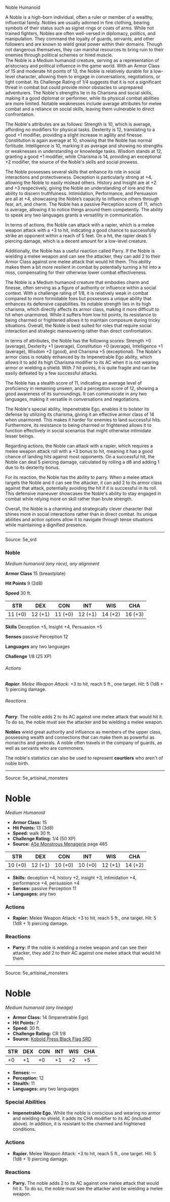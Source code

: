 <MonsterName/>Noble</MonsterName>
<CreatureType/>Humanoid</CreatureType>

<summary>A Noble is a high-born individual, often a ruler or member of a wealthy, influential family. Nobles are usually adorned in fine clothing, bearing symbols of their status such as signet rings or coats of arms. While not trained fighters, Nobles are often well-versed in diplomacy, politics, and manipulation. They command the loyalty of guards, servants, and other followers and are known to wield great power within their domains. Though not dangerous themselves, they can marshal resources to bring ruin to their enemies through political schemes or hired muscle.</summary>

<summary>The Noble is a Medium humanoid creature, serving as a representation of aristocracy and political influence in the game world. With an Armor Class of 15 and moderate hit points of 13, the Noble is relatively durable for a low-level character, allowing them to engage in conversations, negotiations, or light combat. Its Challenge Rating of 1/4 suggests that it is not a significant threat in combat but could provide minor obstacles to unprepared adventurers. The Noble's strengths lie in its Charisma and social skills, making it a good diplomat or performer, while its physical combat abilities are more limited. Notable weaknesses include average attributes for melee combat and a reliance on social skills, leaving them vulnerable to direct confrontation.</summary>

<detail>

The Noble's attributes are as follows: Strength is 10, which is average, affording no modifiers for physical tasks. Dexterity is 12, translating to a good +1 modifier, providing a slight increase in agility and finesse. Constitution is again average at 10, showing that the Noble has normal fortitude. Intelligence is 10, marking it as average and showing no strengths or weaknesses in understanding or knowledge tasks. Wisdom stands at 12, granting a good +1 modifier, while Charisma is 14, providing an exceptional +2 modifier, the source of the Noble's skills and social prowess.

The Noble possesses several skills that enhance its role in social interactions and protectiveness. Deception is particularly strong at +4, allowing the Noble to easily mislead others. History and Insight are at +2 and +3 respectively, giving the Noble an understanding of lore and the ability to discern truthfulness. Intimidation, Performance, and Persuasion are all at +4, showcasing the Noble’s capacity to influence others through fear, art, and charm. The Noble has a passive Perception score of 11, which is average, allowing it to notice things around them competently. The ability to speak any two languages grants a versatility in communication.

In terms of actions, the Noble can attack with a rapier, which is a melee weapon attack with a +3 to hit, indicating a good chance to successfully strike an opponent within a reach of 5 feet. On a hit, the rapier deals 5 piercing damage, which is a decent amount for a low-level creature.

Additionally, the Noble has a useful reaction called Parry. If the Noble is wielding a melee weapon and can see the attacker, they can add 2 to their Armor Class against one melee attack that would hit them. This ability makes them a bit more resilient in combat by potentially turning a hit into a miss, compensating for their otherwise lower combat effectiveness.

The Noble is a Medium humanoid creature that embodies charm and finesse, often serving as a figure of authority or influence within a social context. With a challenge rating of 1/8, it is relatively weak in combat compared to more formidable foes but possesses a unique ability that enhances its defensive capabilities. Its notable strength lies in its high charisma, which directly affects its armor class, making it more difficult to hit when unarmored. While it suffers from low hit points, its resistance to being charmed or frightened allows it to maintain composure during tricky situations. Overall, the Noble is best suited for roles that require social interaction and strategic maneuvering rather than direct confrontation.

In terms of attributes, the Noble has the following scores: Strength +0 (average), Dexterity +1 (average), Constitution +0 (average), Intelligence +1 (average), Wisdom +2 (good), and Charisma +5 (exceptional). The Noble's armor class is notably enhanced by its Impenetrable Ego ability, which allows it to add its high Charisma modifier to its AC when it is not wearing armor or wielding a shield. With 7 hit points, it is quite fragile and can be easily defeated by a few successful attacks. 

The Noble has a stealth score of 11, indicating an average level of proficiency in remaining unseen, and a perception score of 12, showing a good awareness of its surroundings. It can communicate in any two languages, making it versatile in conversations and negotiations.

The Noble's special ability, Impenetrable Ego, enables it to bolster its defense by utilizing its charisma, giving it an effective armor class of 14 when unarmored. This makes it harder for enemies to land successful hits. Furthermore, its resistance to being charmed or frightened allows it to function effectively in social scenarios that might otherwise intimidate lesser beings.

Regarding actions, the Noble can attack with a rapier, which requires a melee weapon attack roll with a +3 bonus to hit, meaning it has a good chance of landing hits against most opponents. On a successful hit, the Noble can deal 5 piercing damage, calculated by rolling a d8 and adding 1 due to its dexterity bonus.

For its reaction, the Noble has the ability to parry. When a melee attack targets the Noble and it can see the attacker, it can add 2 to its armor class against that attack, potentially avoiding the hit if it is successful in its roll. This defensive maneuver showcases the Noble's ability to stay engaged in combat while relying more on skill rather than brute strength. 

Overall, the Noble is a charming and strategically clever character that shines more in social interactions rather than in direct combat. Its unique abilities and action options allow it to navigate through tense situations while maintaining a dignified presence.</detail>



---

Source: 5e_srd

### Noble

*Medium humanoid (any race), any alignment*

**Armor Class** 15 (breastplate)

**Hit Points** 9 (2d8)

**Speed** 30 ft.

| STR     | DEX     | CON     | INT     | WIS     | CHA     |
|---------|---------|---------|---------|---------|---------|
| 11 (+0) | 12 (+1) | 11 (+0) | 12 (+1) | 14 (+2) | 16 (+3) |

**Skills** Deception +5, Insight +4, Persuasion +5

**Senses** passive Perception 12

**Languages** any two languages

**Challenge** 1/8 (25 XP)

###### Actions

***Rapier***. *Melee Weapon Attack:* +3 to hit, reach 5 ft., one target. *Hit:* 5 (1d8 + 1) piercing damage.

###### Reactions

***Parry***. The noble adds 2 to its AC against one melee attack that would hit it. To do so, the noble must see the attacker and be wielding a melee weapon.

**Nobles** wield great authority and influence as members of the upper class, possessing wealth and connections that can make them as powerful as monarchs and generals. A noble often travels in the company of guards, as well as servants who are commoners.

The noble's statistics can also be used to represent **courtiers** who aren't of noble birth.



---

Source: 5e_artisinal_monsters

# Noble

*Medium* *Humanoid*

- **Armor Class:** 15
- **Hit Points:** 13 (3d8)
- **Speed:** walk 30 ft.
- **Challenge Rating:** 1/4 (50 XP)
- **Source:** [A5e Monstrous Menagerie](https://enpublishingrpg.com/products/level-up-monstrous-menagerie-a5e) page 485

| STR | DEX | CON | INT | WIS | CHA |
| --- | --- | --- | --- | --- | --- |
| 10 (+0) | 12 (+1) | 10 (+0) | 10 (+0) | 12 (+1) | 14 (+2) |

- **Skills:** deception +4, history +2, insight +3, intimidation +4, performance +4, persuasion +4
- **Senses:** passive Perception 11
- **Languages:** any two

### Actions

- **Rapier:** Melee Weapon Attack: +3 to hit, reach 5 ft., one target. Hit: 5 (1d8 + 1) piercing damage.

### Reactions

- **Parry:** If the noble is wielding a melee weapon and can see their attacker, they add 2 to their AC against one melee attack that would hit them.






---

Source: 5e_artisinal_monsters

# Noble

*Medium humanoid (any lineage)*

- **Armor Class:** 14 (Impenetrable Ego)
- **Hit Points:** 7
- **Speed:** 30 ft.
- **Challenge Rating:** CR 1/8
- **Source:** [Kobold Press Black Flag SRD](https://koboldpress.com/black-flag-roleplaying/)

| STR | DEX | CON | INT | WIS | CHA |
| --- | --- | --- | --- | --- | --- |
| +0 | +1 | +0 | +1 | +2 | +5 |

- **Senses:** —
- **Perception:** 12
- **Stealth:** 11
- **Languages:** any two languages

### Special Abilities

- **Impenetrable Ego.** While the noble is conscious and wearing no armor and wielding no shield, it adds its CHA modifier to its AC (included above). In addition, it is resistant to the charmed and frightened conditions.

### Actions

- **Rapier.** Melee Weapon Attack: +3 to hit, reach 5 ft., one target. Hit: 5 (1d8 + 1) piercing damage.

### Reactions

- **Parry.** The noble adds 2 to its AC against one melee attack that would hit it. To do so, the noble must see the attacker and be wielding a melee weapon.




